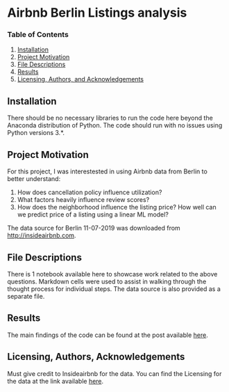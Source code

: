 # Airbnb Berlin Listings analysis

### Table of Contents

1. [Installation](#installation)
2. [Project Motivation](#motivation)
3. [File Descriptions](#files)
4. [Results](#results)
5. [Licensing, Authors, and Acknowledgements](#licensing)

## Installation <a name="installation"></a>

There should be no necessary libraries to run the code here beyond the Anaconda distribution of Python.  The code should run with no issues using Python versions 3.*.

## Project Motivation<a name="motivation"></a>

For this project, I was interestested in using Airbnb data from Berlin to better understand:
1. How does cancellation policy influence utilization?
2. What factors heavily influence review scores?
3. How does the neighborhood influence the listing price? How well can we predict price of a listing using a linear ML model?

The data source for Berlin 11-07-2019 was downloaded from http://insideairbnb.com.


## File Descriptions <a name="files"></a>

There is 1 notebook available here to showcase work related to the above questions. Markdown cells were used to assist in walking through the thought process for individual steps. The data source is also provided as a separate file.

## Results<a name="results"></a>

The main findings of the code can be found at the post available [here](https://medium.com/).

## Licensing, Authors, Acknowledgements<a name="licensing"></a>

Must give credit to Insideairbnb for the data. You can find the Licensing for the data at the link available [here](http://insideairbnb.com/get-the-data.html).
